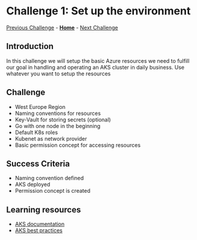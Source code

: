 # Challenge 1: Set up the environment

[Previous Challenge](./00-Getting-started.md) - **[Home](../README.md)** - [Next Challenge](./02-Deploy-and-configure.md)

## Introduction

In this challenge we will setup the basic Azure resources we need to fulfill our goal in handling and operating an AKS cluster in daily business. Use whatever you want to setup the resources

## Challenge

* West Europe Region
* Naming conventions for resources
* Key-Vault for storing secrets (optional)
* Go with one node in the beginning
* Default K8s roles
* Kubenet as network provider
* Basic permission concept for accessing resources

## Success Criteria

* Naming convention defined
* AKS deployed
* Permission concept is created

## Learning resources

* [AKS documentation](https://learn.microsoft.com/en-us/azure/aks/)
* [AKS best practices](https://learn.microsoft.com/en-us/azure/aks/best-practices)
